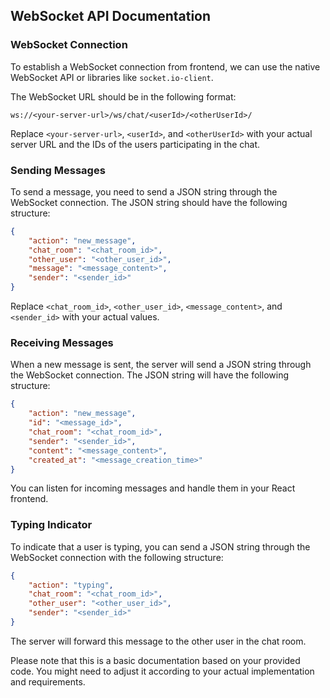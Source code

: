## WebSocket API Documentation

### WebSocket Connection

To establish a WebSocket connection from frontend, we can use the native WebSocket API or libraries like `socket.io-client`.

The WebSocket URL should be in the following format:

```
ws://<your-server-url>/ws/chat/<userId>/<otherUserId>/
```

Replace `<your-server-url>`, `<userId>`, and `<otherUserId>` with your actual server URL and the IDs of the users participating in the chat.

### Sending Messages

To send a message, you need to send a JSON string through the WebSocket connection. The JSON string should have the following structure:

```json
{
    "action": "new_message",
    "chat_room": "<chat_room_id>",
    "other_user": "<other_user_id>",
    "message": "<message_content>",
    "sender": "<sender_id>"
}
```

Replace `<chat_room_id>`, `<other_user_id>`, `<message_content>`, and `<sender_id>` with your actual values.

### Receiving Messages

When a new message is sent, the server will send a JSON string through the WebSocket connection. The JSON string will have the following structure:

```json
{
    "action": "new_message",
    "id": "<message_id>",
    "chat_room": "<chat_room_id>",
    "sender": "<sender_id>",
    "content": "<message_content>",
    "created_at": "<message_creation_time>"
}
```

You can listen for incoming messages and handle them in your React frontend.

### Typing Indicator

To indicate that a user is typing, you can send a JSON string through the WebSocket connection with the following structure:

```json
{
    "action": "typing",
    "chat_room": "<chat_room_id>",
    "other_user": "<other_user_id>",
    "sender": "<sender_id>"
}
```

The server will forward this message to the other user in the chat room.

Please note that this is a basic documentation based on your provided code. You might need to adjust it according to your actual implementation and requirements.